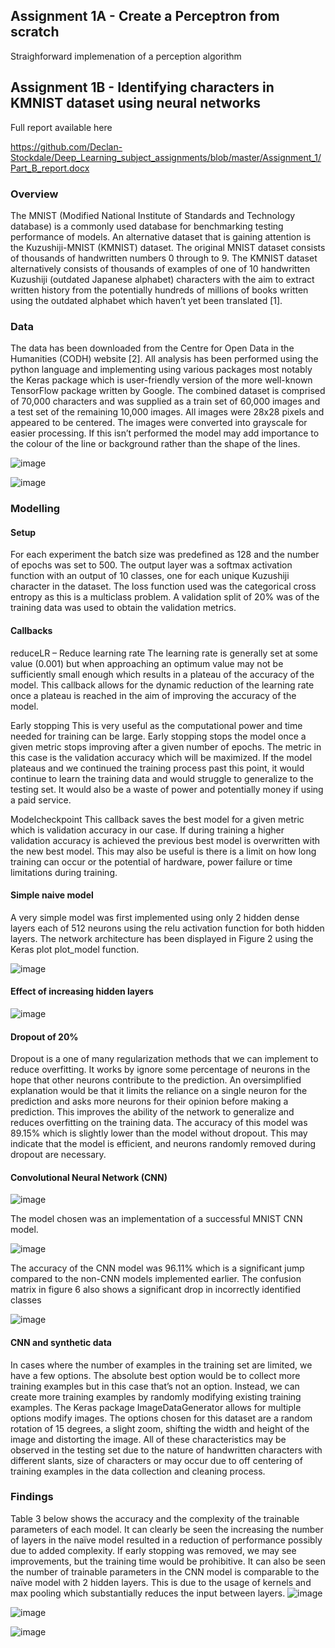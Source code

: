 ## Assignment 1A - Create a Perceptron from scratch
Straighforward implemenation of a perception algorithm


## Assignment 1B - Identifying characters in KMNIST dataset using neural networks
Full report available here  

https://github.com/Declan-Stockdale/Deep_Learning_subject_assignments/blob/master/Assignment_1/Part_B_report.docx

### Overview
The MNIST (Modified National Institute of Standards and Technology database) is a commonly used database for benchmarking testing performance of models. An alternative dataset that is gaining attention is the Kuzushiji-MNIST (KMNIST) dataset. The original MNIST dataset consists of thousands of handwritten numbers 0 through to 9. The KMNIST dataset alternatively consists of thousands of examples of one of 10 handwritten Kuzushiji (outdated Japanese alphabet) characters with the aim to extract written history from the potentially hundreds of millions of books written using the outdated alphabet which haven’t yet been translated [1]. 




### Data
The data has been downloaded from the Centre for Open Data in the Humanities (CODH) website [2]. All analysis has been performed using the python language and implementing using various packages most notably the Keras package which is user-friendly version of the more well-known TensorFlow package written by Google. 
The combined dataset is comprised of 70,000 characters and was supplied as a train set of 60,000 images and a test set of the remaining 10,000 images. All images were 28x28 pixels and appeared to be centered. The images were converted into grayscale for easier processing. If this isn’t performed the model may add importance to the colour of the line or background rather than the shape of the lines.

![image](https://user-images.githubusercontent.com/53500810/206883828-86ca38a6-72e7-422c-9156-fb785cebe5a3.png)

![image](https://user-images.githubusercontent.com/53500810/206883852-024866a5-03d5-4157-af41-f6b68a446d07.png)

### Modelling

#### Setup
For each experiment the batch size was predefined as 128 and the number of epochs was set to 500. The output layer was a softmax activation function with an output of 10 classes, one for each unique Kuzushiji character in the dataset. The loss function used was the categorical cross entropy as this is a multiclass problem.  A validation split of 20% was of the training data was used to obtain the validation metrics.

#### Callbacks
reduceLR – Reduce learning rate
The learning rate is generally set at some value (0.001) but when approaching an optimum value may not be sufficiently small enough which results in a plateau of the accuracy of the model. This callback allows for the dynamic reduction of the learning rate once a plateau is reached in the aim of improving the accuracy of the model.

Early stopping
This is very useful as the computational power and time needed for training can be large. Early stopping stops the model once a given metric stops improving after a given number of epochs. The metric in this case is the validation accuracy which will be maximized. If the model plateaus and we continued the training process past this point, it would continue to learn the training data and would struggle to generalize to the testing set. It would also be a waste of power and potentially money if using a paid service.

Modelcheckpoint
This callback saves the best model for a given metric which is validation accuracy in our case. If during training a higher validation accuracy is achieved the previous best model is overwritten with the new best model. This may also be useful is there is a limit on how long training can occur or the potential of hardware, power failure or time limitations during training. 


#### Simple naive model

A very simple model was first implemented using only 2 hidden dense layers each of 512 neurons using the relu activation function for both hidden layers. The network architecture has been displayed in Figure 2 using the Keras plot plot_model function. 

![image](https://user-images.githubusercontent.com/53500810/206883907-1e74e7c3-4616-400c-8a07-9a55c8d8ae48.png)

#### Effect of increasing hidden layers

![image](https://user-images.githubusercontent.com/53500810/206883926-c4d5df03-30cb-415c-b321-047f4f04e69b.png)

#### Dropout of 20%
Dropout is a one of many regularization methods that we can implement to reduce overfitting. It works by ignore some percentage of neurons in the hope that other neurons contribute to the prediction. An oversimplified explanation would be that it limits the reliance on a single neuron for the prediction and asks more neurons for their opinion before making a prediction. This improves the ability of the network to generalize and reduces overfitting on the training data.
The accuracy of this model was 89.15% which is slightly lower than the model without dropout. This may indicate that the model is efficient, and neurons randomly removed during dropout are necessary. 

#### Convolutional Neural Network (CNN)

![image](https://user-images.githubusercontent.com/53500810/206883985-f96c8d47-7919-4912-905d-32a5fb9d90f2.png)

The model chosen was an implementation of a successful MNIST CNN model.

![image](https://user-images.githubusercontent.com/53500810/206883985-f96c8d47-7919-4912-905d-32a5fb9d90f2.png)


The accuracy of the CNN model was 96.11% which is a significant jump compared to the non-CNN models implemented earlier. The confusion matrix in figure 6 also shows a significant drop in incorrectly identified classes

![image](https://user-images.githubusercontent.com/53500810/206883996-b8ef2688-f834-4c41-95ec-82c0e47b9627.png)


#### CNN and synthetic data

In cases where the number of examples in the training set are limited, we have a few options. The absolute best option would be to collect more training examples but in this case that’s not an option. Instead, we can create more training examples by randomly modifying existing training examples. 
The Keras package ImageDataGenerator allows for multiple options modify images. The options chosen for this dataset are a random rotation of 15 degrees, a slight zoom, shifting the width and height of the image and distorting the image. All of these characteristics may be observed in the testing set due to the nature of handwritten characters with different slants, size of characters or may occur due to off centering of training examples in the data collection and cleaning process.



### Findings
Table 3 below shows the accuracy and the complexity of the trainable parameters of each model. It can clearly be seen the increasing the number of layers in the naïve model resulted in a reduction of performance possibly due to added complexity. If early stopping was removed, we may see improvements, but the training time would be prohibitive. 
It can also be seen the number of trainable parameters in the CNN model is comparable to the naïve model with 2 hidden layers. This is due to the usage of kernels and max pooling which substantially reduces the input between layers. 
![image](https://user-images.githubusercontent.com/53500810/206884050-a5a53a52-aa2f-4bc4-92a7-902a451e6253.png)

![image](https://user-images.githubusercontent.com/53500810/206884045-a7d402bc-54f0-42a2-a80d-f5d6dc28488b.png)


![image](https://user-images.githubusercontent.com/53500810/206884027-d2262acb-e2de-4c91-8048-73516932e5d3.png)

